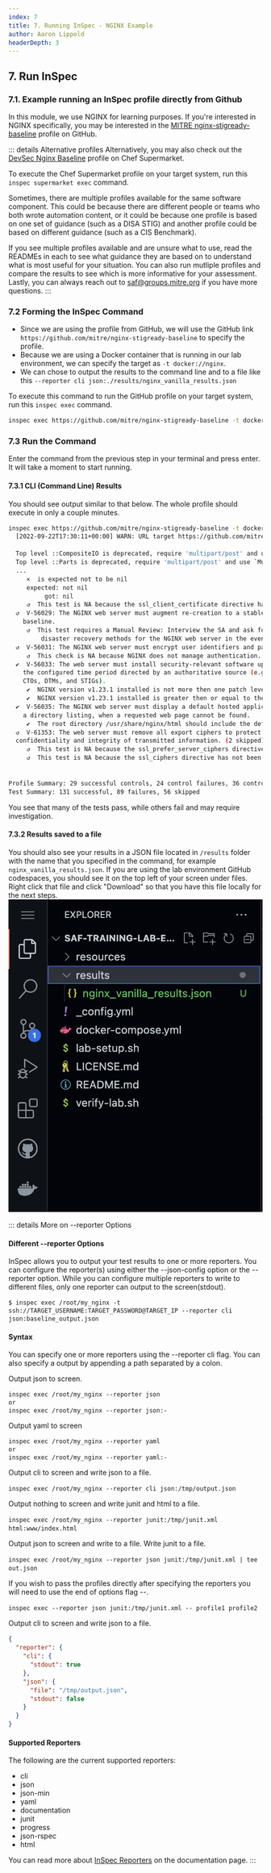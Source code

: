 ```yaml
---
index: 7
title: 7. Running InSpec - NGINX Example
author: Aaron Lippold
headerDepth: 3
---
```


## 7. Run InSpec



### 7.1. Example running an InSpec profile directly from Github

In this module, we use NGINX for learning purposes. If you're interested in NGINX specifically, you may be interested in the [MITRE nginx-stigready-baseline](https://github.com/mitre/nginx-stigready-baseline) profile on GitHub. 

::: details Alternative profiles
Alternatively, you may also check out the [DevSec Nginx Baseline](https://supermarket.chef.io/tools/nginx-baseline) profile on Chef Supermarket.

To execute the Chef Supermarket profile on your target system, run this `inspec supermarket exec` command.

Sometimes, there are multiple profiles available for the same software component. This could be because there are different people or teams who both wrote automation content, or it could be because one profile is based on one set of guidance (such as a DISA STIG) and another profile could be based on different guidance (such as a CIS Benchmark). 

If you see multiple profiles available and are unsure what to use, read the READMEs in each to see what guidance they are based on to understand what is most useful for your situation. You can also run mutliple profiles and compare the results to see which is more informative for your assessment. Lastly, you can always reach out to saf@groups.mitre.org if you have more questions.
:::

### 7.2 Forming the InSpec Command
- Since we are using the profile from GitHub, we will use the GitHub link `https://github.com/mitre/nginx-stigready-baseline` to specify the profile. 
- Because we are using a Docker container that is running in our lab environment, we can specify the target as `-t docker://nginx`. 
- We can chose to output the results to the command line and to a file like this `--reporter cli json:./results/nginx_vanilla_results.json`

To execute this command to run the GitHub profile on your target system, run this `inspec exec` command.

```sh
inspec exec https://github.com/mitre/nginx-stigready-baseline -t docker://nginx --reporter cli json:./results/nginx_vanilla_results.json
```

### 7.3 Run the Command
Enter the command from the previous step in your terminal and press enter. It will take a moment to start running. 

#### 7.3.1 CLI (Command Line) Results
You should see output similar to that below. The whole profile should execute in only a couple minutes.
```sh
inspec exec https://github.com/mitre/nginx-stigready-baseline -t docker://nginx
  [2022-09-22T17:30:11+00:00] WARN: URL target https://github.com/mitre/nginx-stigready-baseline transformed to https://github.com/mitre/nginx-stigready-baseline/archive/master.tar.gz. Consider using the git fetcher

  Top level ::CompositeIO is deprecated, require 'multipart/post' and use `Multipart::Post::CompositeReadIO` instead!
  Top level ::Parts is deprecated, require 'multipart/post' and use `Multipart::Post::Parts` instead!
  ...
     ×  is expected not to be nil
     expected: not nil
          got: nil
     ↺  This test is NA because the ssl_client_certificate directive has not been configured.
  ↺  V-56029: The NGINX web server must augment re-creation to a stable and known
    baseline.
     ↺  This test requires a Manual Review: Interview the SA and ask for documentation on the
         disaster recovery methods for the NGINX web server in the event of the necessity for rollback.
  ↺  V-56031: The NGINX web server must encrypt user identifiers and passwords.
     ↺  This check is NA because NGINX does not manage authentication.
  ✔  V-56033: The web server must install security-relevant software updates within
    the configured time period directed by an authoritative source (e.g., IAVM,
    CTOs, DTMs, and STIGs).
     ✔  NGINX version v1.23.1 installed is not more then one patch level behind v1.23.0 is expected to cmp >= "1.23.0"
     ✔  NGINX version v1.23.1 installed is greater then or equal to the organization approved version v1.21.5 is expected to cmp >= "1.21.5"
  ✔  V-56035: The NGINX web server must display a default hosted application web page, not
    a directory listing, when a requested web page cannot be found.
     ✔  The root directory /usr/share/nginx/html should include the default index.html file.
  ↺  V-61353: The web server must remove all export ciphers to protect the
  confidentiality and integrity of transmitted information. (2 skipped)
     ↺  This test is NA because the ssl_prefer_server_ciphers directive has not been configured.
     ↺  This test is NA because the ssl_ciphers directive has not been configured.


Profile Summary: 29 successful controls, 24 control failures, 36 controls skipped
Test Summary: 131 successful, 89 failures, 56 skipped
```

You see that many of the tests pass, while others fail and may require investigation.

<!-- You may want to extend the `nginx-baseline` with your own custom requirements. To do that, you might use what's called a _wrapper profile_. You can check out [Create a custom InSpec profile](https://learn.chef.io/modules/create-a-custom-profile#/) for a more complete example. -->


#### 7.3.2 Results saved to a file
You should also see your results in a JSON file located in `/results` folder with the name that you specified in the command, for example `nginx_vanilla_results.json`. If you are using the lab environment GitHub codespaces, you should see it on the top left of your screen under files. Right click that file and click "Download" so that you have this file locally for the next steps.
![Alt text](../../assets/img/ResultsFolder.png)


::: details More on --reporter Options
#### Different --reporter Options
InSpec allows you to output your test results to one or more reporters. You can configure the reporter(s) using either the --json-config option or the --reporter option. While you can configure multiple reporters to write to different files, only one reporter can output to the screen(stdout).

```
$ inspec exec /root/my_nginx -t ssh://TARGET_USERNAME:TARGET_PASSWORD@TARGET_IP --reporter cli json:baseline_output.json
```

#### Syntax

You can specify one or more reporters using the --reporter cli flag. You can also specify a output by appending a path separated by a colon.

Output json to screen.

```
inspec exec /root/my_nginx --reporter json
or
inspec exec /root/my_nginx --reporter json:-
```

Output yaml to screen

```
inspec exec /root/my_nginx --reporter yaml
or
inspec exec /root/my_nginx --reporter yaml:-
```

Output cli to screen and write json to a file.

`inspec exec /root/my_nginx --reporter cli json:/tmp/output.json`

Output nothing to screen and write junit and html to a file.

`inspec exec /root/my_nginx --reporter junit:/tmp/junit.xml html:www/index.html`

Output json to screen and write to a file. Write junit to a file.

`inspec exec /root/my_nginx --reporter json junit:/tmp/junit.xml | tee out.json`

If you wish to pass the profiles directly after specifying the reporters you will need to use the end of options flag --.

`inspec exec --reporter json junit:/tmp/junit.xml -- profile1 profile2`

Output cli to screen and write json to a file.

```json
{
  "reporter": {
    "cli": {
      "stdout": true
    },
    "json": {
      "file": "/tmp/output.json",
      "stdout": false
    }
  }
}
```

#### Supported Reporters

The following are the current supported reporters:

- cli
- json
- json-min
- yaml
- documentation
- junit
- progress
- json-rspec
- html

You can read more about [InSpec Reporters](https://www.inspec.io/docs/reference/reporters/) on the documentation page.
:::

